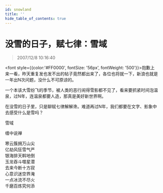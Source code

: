 ```yaml
---
id: snowland
title: ''
hide_table_of_contents: true
---
```


# 没雪的日子，赋七律：雪域

> 2007/12/8 10:16:40

<div style={{fontSize: '18px', fontWeight: 'normal', textAlign: 'left', lineHeight: '300%'}}>

<font style={{color:'#FF0000', fontSize: '56px', fontWeight: '500'}}>抱歉</font>上来一看，昨天重复发也发不出的帖子竟然都出来了，各位也将就一下，新浪也就是一年出N次问题，没什么不可原谅的。
 
一个本该大雪纷飞的季节，被人类的恶行闹得雪影都不见了，看来要抓紧时间泡温泉，过N年，连温泉都要人造，那真是美好新世界啊。
 
在没雪的日子里，只是聊赋七律解解谗。难道再过N年，我们都要在文字、影象中去感受什么是雪吗？
</div>

<div style={{color:'#FF0000', fontSize: '56px', fontWeight: '500', textAlign: 'center', lineHeight: '120%', marginTop: '30px'}}>

雪域
</div>

<div style={{color:'#FF0000', fontSize: '32px', fontWeight: '500', textAlign: 'center', lineHeight: '150%'}}>

缠中说禅
</div>

<div style={{color:'#FF0000', fontSize: '32px', fontWeight: '500', textAlign: 'center', lineHeight: '180%'}}>

寒云簇拥万山尖<br/>
亿劫风狂雪气严<br/>
银海排天斡地倒<br/>
玉龙吞斗噬星潜<br/>
去来今断十方寂<br/>
心意识迷空界淹<br/>
一点冰流不尽火<br/>
千磨百炼究何添
</div>